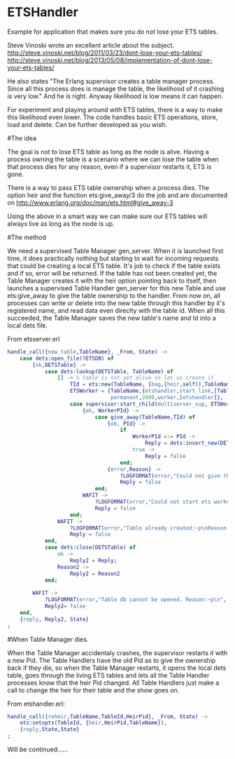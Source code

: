 ETSHandler
===========
Example for application that makes sure you do not lose your ETS tables.

Steve Vinoski wrote an excellent article about the subject.
http://steve.vinoski.net/blog/2011/03/23/dont-lose-your-ets-tables/
http://steve.vinoski.net/blog/2013/05/08/implementation-of-dont-lose-your-ets-tables/

He also states "The Erlang supervisor creates a table manager process. Since all this process does is manage the table, the likelihood of it crashing is very low."
And he is right. Anyway likelihood is low means it can happen.

For experiment and playing around with ETS tables, there is a way to make this likelihood even lower. The code handles basic ETS operations, store, load and delete. Can be further developed as you wish.

#The idea

The goal is not to lose ETS table as long as the node is alive. Having a process owning the table is a scenario where we can lose the table when that process dies for any reason, even if a supervisor restarts it, ETS is gone.

There is a way to pass ETS table ownership when a process dies. The option heir and the function ets:give_away/3 do the job and are documented on http://www.erlang.org/doc/man/ets.html#give_away-3

Using the above in a smart way we can make sure our ETS tables will always live as long as the node is up.

#The method

We need a supervised Table Manager gen_server. When it is launched first time, it does practically nothing but starting to wait for incoming requests that could be creating a local ETS table. It's job to check if the table exists and if so, error will be returned. If the table has not been created yet, the Table Manager creates it with the heir option pointing back to itself, then launches a supervised Table Handler gen_server for this new Table and use ets:give_away to give the table ownership to the handler. From now on, all processes can write or delete into the new table through this handler by it's registered name, and read data even direclty with the table id. When all this succeeded, the Table Manager saves the new table's name and Id into a local dets file.

From etsserver.erl
```Erlang
handle_call({new_table,TableName}, _From, State) ->
	case dets:open_file(?ETSDB) of
		{ok,DETSTable} ->
			case dets:lookup(DETSTable, TableName) of
				[] -> % table is not yet alive so let us create it
					TId = ets:new(TableName, [bag,{heir,self(),TableName}]),
					ETSWorker = {TableName,{etshandler,start_link,[TableName]},
					  			 permanent,2000,worker,[etshandler]},
					case supervisor:start_child(multiserver_sup, ETSWorker) of
						{ok, WorkerPId} ->
							case give_away(TableName,TId) of
								{ok, PId} ->
									if
										WorkerPId =:= PId ->
											Reply = dets:insert_new(DETSTable, {TableName,TId});
										true ->
											Reply = false
									end;
								{error,Reason} ->
									?LOGFORMAT(error,"Could not give the table ~p to worker ~p\nReason:~p\n",[TableName,WorkerPId,Reason]),
									Reply = false
							end;
						WAFIT ->
							?LOGFORMAT(error,"Could not start ets worker for table:~p\nReason:~p\n",[TableName,WAFIT]),
							Reply = false
					end;
				WAFIT ->
					?LOGFORMAT(error,"Table already created:~p\nReason:~p\n",[TableName,WAFIT]),
					Reply = false
			end,
			case dets:close(DETSTable) of
				ok ->
					Reply2 = Reply;
				Reason2 ->
					Reply2 = Reason2
			end;
				  
		WAFIT ->
			?LOGFORMAT(error,"Table db cannot be opened. Reason:~p\n",[WAFIT]),
			Reply2= false
	end,
	{reply, Reply2, State}
;
```
#When Table Manager dies.

When the Table Manager accidentaly crashes, the supervisor restarts it with a new Pid. The Table Handlers have the old Pid as to give the ownership back if they die, so when the Table Manager restarts, it opens the local dets table, goes through the living ETS tables and lets all the Table Handler processes know that the heir Pid changed. All Table Handlers just make a call to change the heir for their table and the show goes on.

From etshandler.erl:
```Erlang
handle_call({reheir,TableName,TableId,HeirPid}, _From, State) ->
	ets:setopts(TableId, {heir,HeirPid,TableName}),
	{reply,State,State}
;
```

Will be continued......
